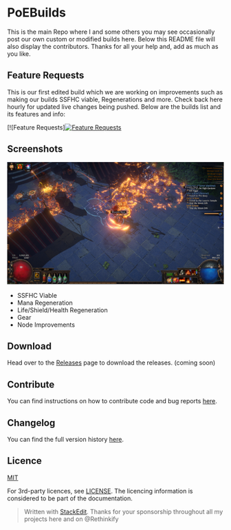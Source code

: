 
# PoEBuilds

This is the main Repo where I and some others you may see occasionally post our own custom or modified builds here. Below this README file will also display the contributors. Thanks for all your help and, add as much as you like. 

## Feature Requests
This is our first edited build which we are working on improvements such as making our builds SSFHC viable, Regenerations and more. Check back here hourly for updated live changes being pushed. Below are the builds list and its features and info:

[![Feature Requests][![Feature Requests](https://feathub.com/SchematX/PoEBuilds?format=svg)](https://feathub.com/SchematX/PoEBuilds)



## Screenshots
![ArmaBlazo Example Build](https://raw.githubusercontent.com/SchematX/PoEBuilds/Dev/imgs/ArmaBlazoExam.png)

 - SSFHC Viable
 - Mana Regeneration
 - Life/Shield/Health Regeneration
 - Gear
 - Node Improvements



## Download
Head over to the [Releases](#) page to download the releases. (coming soon)


## Contribute
You can find instructions on how to contribute code and bug reports [here](CONTRIBUTING.md).


## Changelog
You can find the full version history [here](CHANGELOG.md).



## Licence

[MIT](https://opensource.org/licenses/MIT)

For 3rd-party licences, see [LICENSE](LICENSE).
The licencing information is considered to be part of the documentation.

> Written with [StackEdit](https://stackedit.io). Thanks for your sponsorship throughout all my projects here and on @Rethinkify


